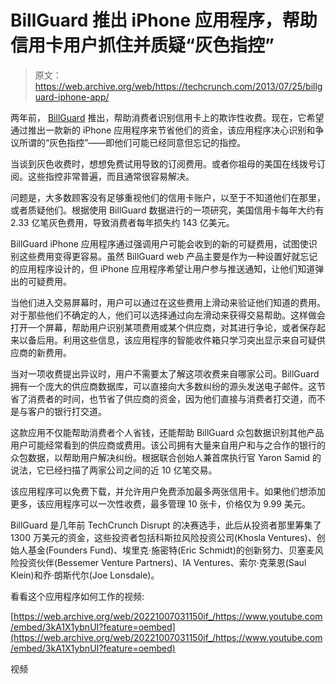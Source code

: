 # BillGuard 推出 iPhone 应用程序，帮助信用卡用户抓住并质疑“灰色指控”

> 原文：<https://web.archive.org/web/https://techcrunch.com/2013/07/25/billguard-iphone-app/>

两年前， [BillGuard](https://web.archive.org/web/20221007031150/https://www.billguard.com/) 推出，帮助消费者识别信用卡上的欺诈性收费。现在，它希望通过推出一款新的 iPhone 应用程序来节省他们的资金，该应用程序决心识别和争议所谓的“灰色指控”——即他们可能已经同意但忘记的指控。

当谈到灰色收费时，想想免费试用导致的订阅费用。或者你祖母的美国在线拨号订阅。这些指控非常普遍，而且通常很容易解决。

问题是，大多数顾客没有足够重视他们的信用卡账户，以至于不知道他们在那里，或者质疑他们。根据使用 BillGuard 数据进行的一项研究，美国信用卡每年大约有 2.33 亿笔灰色费用，导致消费者每年损失约 143 亿美元。

BillGuard iPhone 应用程序通过强调用户可能会收到的新的可疑费用，试图使识别这些费用变得更容易。虽然 BillGuard web 产品主要是作为一种设置好就忘记的应用程序设计的，但 iPhone 应用程序希望让用户参与推送通知，让他们知道弹出的可疑费用。

当他们进入交易屏幕时，用户可以通过在这些费用上滑动来验证他们知道的费用。对于那些他们不确定的人，他们可以选择通过向左滑动来获得交易帮助。这样做会打开一个屏幕，帮助用户识别某项费用或某个供应商，对其进行争论，或者保存起来以备后用。利用这些信息，该应用程序的智能收件箱只学习突出显示来自可疑供应商的新费用。

当对一项收费提出异议时，用户不需要太了解这项收费来自哪家公司。BillGuard 拥有一个庞大的供应商数据库，可以直接向大多数纠纷的源头发送电子邮件。这节省了消费者的时间，也节省了供应商的资金，因为他们直接与消费者打交道，而不是与客户的银行打交道。

这款应用不仅能帮助消费者个人省钱，还能帮助 BillGuard 众包数据识别其他产品用户可能经常看到的供应商或费用。该公司拥有大量来自用户和与之合作的银行的众包数据，以帮助用户解决纠纷。根据联合创始人兼首席执行官 Yaron Samid 的说法，它已经扫描了两家公司之间的近 10 亿笔交易。

该应用程序可以免费下载，并允许用户免费添加最多两张信用卡。如果他们想添加更多，该应用程序可以一次性收费，最多管理 10 张卡，价格仅为 9.99 美元。

BillGuard 是几年前 TechCrunch Disrupt 的决赛选手，此后从投资者那里筹集了 1300 万美元的资金，这些投资者包括科斯拉风险投资公司(Khosla Ventures)、创始人基金(Founders Fund)、埃里克·施密特(Eric Schmidt)的创新努力、贝塞麦风险投资伙伴(Bessemer Venture Partners)、IA Ventures、索尔·克莱恩(Saul Klein)和乔·朗斯代尔(Joe Lonsdale)。

看看这个应用程序如何工作的视频:

[https://web.archive.org/web/20221007031150if_/https://www.youtube.com/embed/3kA1X1ybnUI?feature=oembed](https://web.archive.org/web/20221007031150if_/https://www.youtube.com/embed/3kA1X1ybnUI?feature=oembed)

视频